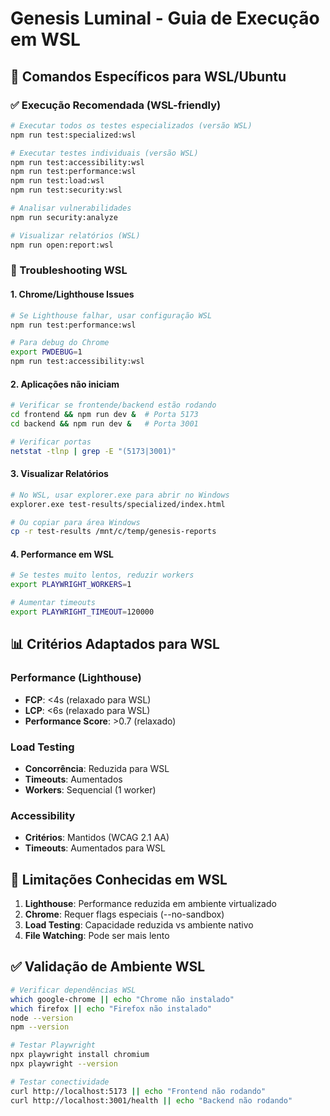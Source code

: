 # Genesis Luminal - Guia de Execução em WSL

## 🐧 Comandos Específicos para WSL/Ubuntu

### ✅ Execução Recomendada (WSL-friendly)

```bash
# Executar todos os testes especializados (versão WSL)
npm run test:specialized:wsl

# Executar testes individuais (versão WSL)
npm run test:accessibility:wsl
npm run test:performance:wsl
npm run test:load:wsl
npm run test:security:wsl

# Analisar vulnerabilidades
npm run security:analyze

# Visualizar relatórios (WSL)
npm run open:report:wsl
```

### 🔧 Troubleshooting WSL

#### 1. Chrome/Lighthouse Issues
```bash
# Se Lighthouse falhar, usar configuração WSL
npm run test:performance:wsl

# Para debug do Chrome
export PWDEBUG=1
npm run test:accessibility:wsl
```

#### 2. Aplicações não iniciam
```bash
# Verificar se frontende/backend estão rodando
cd frontend && npm run dev &  # Porta 5173
cd backend && npm run dev &   # Porta 3001

# Verificar portas
netstat -tlnp | grep -E "(5173|3001)"
```

#### 3. Visualizar Relatórios
```bash
# No WSL, usar explorer.exe para abrir no Windows
explorer.exe test-results/specialized/index.html

# Ou copiar para área Windows
cp -r test-results /mnt/c/temp/genesis-reports
```

#### 4. Performance em WSL
```bash
# Se testes muito lentos, reduzir workers
export PLAYWRIGHT_WORKERS=1

# Aumentar timeouts
export PLAYWRIGHT_TIMEOUT=120000
```

## 📊 Critérios Adaptados para WSL

### Performance (Lighthouse)
- **FCP**: <4s (relaxado para WSL)
- **LCP**: <6s (relaxado para WSL)
- **Performance Score**: >0.7 (relaxado)

### Load Testing
- **Concorrência**: Reduzida para WSL
- **Timeouts**: Aumentados
- **Workers**: Sequencial (1 worker)

### Accessibility
- **Critérios**: Mantidos (WCAG 2.1 AA)
- **Timeouts**: Aumentados para WSL

## 🚨 Limitações Conhecidas em WSL

1. **Lighthouse**: Performance reduzida em ambiente virtualizado
2. **Chrome**: Requer flags especiais (--no-sandbox)
3. **Load Testing**: Capacidade reduzida vs ambiente nativo
4. **File Watching**: Pode ser mais lento

## ✅ Validação de Ambiente WSL

```bash
# Verificar dependências WSL
which google-chrome || echo "Chrome não instalado"
which firefox || echo "Firefox não instalado"
node --version
npm --version

# Testar Playwright
npx playwright install chromium
npx playwright --version

# Testar conectividade
curl http://localhost:5173 || echo "Frontend não rodando"
curl http://localhost:3001/health || echo "Backend não rodando"
```
